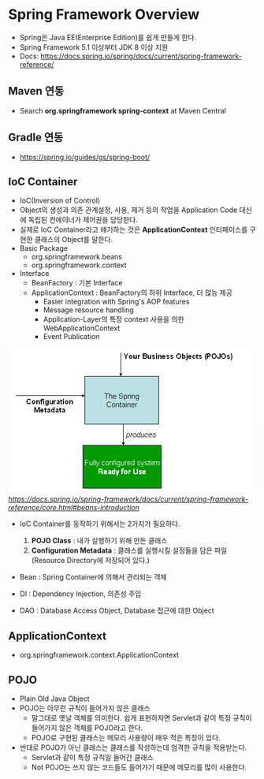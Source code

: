 # Spring Framework Overview
* Spring은 Java EE(Enterprise Edition)를 쉽게 만들게 한다.
* Spring Framework 5.1 이상부터 JDK 8 이상 지원
* Docs: https://docs.spring.io/spring/docs/current/spring-framework-reference/

## Maven 연동
* Search **org.springframework spring-context** at Maven Central

## Gradle 연동
* https://spring.io/guides/gs/spring-boot/

## IoC Container
* IoC(Inversion of Control)
* Object의 생성과 의존 관계설정, 사용, 제거 등의 작업을 Application Code 대신에 독립된 컨에이너가 제어권을 담당한다.
* 실제로 IoC Container라고 얘기하는 것은 **ApplicationContext** 인터페이스를 구현한 클래스의 Object를 말한다.
* Basic Package
    * org.springframework.beans
    * org.springframework.context
* Interface
    * BeanFactory : 기본 Interface
    * ApplicationContext : BeanFactory의 하위 Interface, 더 많능 제공
        * Easier integration with Spring's AOP features
        * Message resource handling
        * Application-Layer의 특정 context 사용을 의한 WebApplicationContext
        * Event Publication
        
![IoCContainer](../img/IoCContainer.png)
*https://docs.spring.io/spring-framework/docs/current/spring-framework-reference/core.html#beans-introduction*
* IoC Container를 동작하기 위해서는 2가지가 필요하다.
    1) **POJO Class** : 내가 실행하기 위해 만든 클래스
    2) **Configuration Metadata** : 클래스를 실행시킬 설정들을 담은 파일(Resource Directory에 저장되어 있다.)

* Bean : Spring Container에 의해서 관리되는 객체
* DI : Dependency Injection, 의존성 주입
* DAO : Database Access Object, Database 접근에 대한 Object

    
## ApplicationContext
* org.springframework.context.ApplicationContext

## POJO
* Plain Old Java Object
* POJO는 아무런 규칙이 들어가지 않은 클래스
    * 말그대로 옛날 객체를 의미한다. 쉽게 표현하자면 Servlet과 같이 특정 규칙이 들어가지 않은 객체를 POJO라고 한다.
    * POJO로 구현된 클래스는 메모리 사용량이 매우 적은 특징이 있다.
* 반대로 POJO가 아닌 클래스는 클래스를 작성하는데 엄격한 규칙을 적용받는다.
    * Servlet과 같이 특정 규칙일 들어간 클래스
    * Not POJO는 쓰지 않는 코드들도 들어가기 때문에 메모리를 많이 사용한다.





